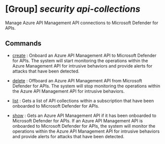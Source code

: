# [Group] _security api-collections_

Manage Azure API Management API connections to Microsoft Defender for APIs.

## Commands

- [create](/Commands/security/api-collections/_create.md)
: Onboard an Azure API Management API to Microsoft Defender for APIs. The system will start monitoring the operations within the Azure Management API for intrusive behaviors and provide alerts for attacks that have been detected.

- [delete](/Commands/security/api-collections/_delete.md)
: Offboard an Azure API Management API from Microsoft Defender for APIs. The system will stop monitoring the operations within the Azure API Management API for intrusive behaviors.

- [list](/Commands/security/api-collections/_list.md)
: Gets a list of API collections within a subscription that have been onboarded to Microsoft Defender for APIs.

- [show](/Commands/security/api-collections/_show.md)
: Gets an Azure API Management API if it has been onboarded to Microsoft Defender for APIs. If an Azure API Management API is onboarded to Microsoft Defender for APIs, the system will monitor the operations within the Azure API Management API for intrusive behaviors and provide alerts for attacks that have been detected.
